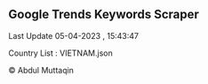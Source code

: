 

## Google Trends Keywords Scraper 
 
Last Update 05-04-2023 , 15:43:47

Country List :
VIETNAM.json



© Abdul Muttaqin 
